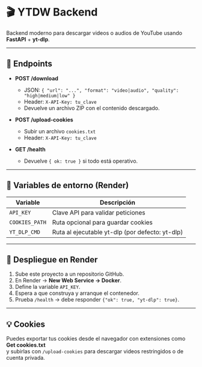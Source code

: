 # 🎬 YTDW Backend

Backend moderno para descargar videos o audios de YouTube usando **FastAPI** + **yt-dlp**.

---

## 🚀 Endpoints
- **POST /download**
  - JSON: `{ "url": "...", "format": "video|audio", "quality": "high|medium|low" }`
  - Header: `X-API-Key: tu_clave`
  - Devuelve un archivo ZIP con el contenido descargado.

- **POST /upload-cookies**
  - Subir un archivo `cookies.txt`
  - Header: `X-API-Key: tu_clave`

- **GET /health**
  - Devuelve `{ ok: true }` si todo está operativo.

---

## 🧩 Variables de entorno (Render)
| Variable | Descripción |
|-----------|--------------|
| `API_KEY` | Clave API para validar peticiones |
| `COOKIES_PATH` | Ruta opcional para guardar cookies |
| `YT_DLP_CMD` | Ruta al ejecutable yt-dlp (por defecto: yt-dlp) |

---

## 🐳 Despliegue en Render
1. Sube este proyecto a un repositorio GitHub.
2. En Render → **New Web Service → Docker**.
3. Define la variable `API_KEY`.
4. Espera a que construya y arranque el contenedor.
5. Prueba `/health` → debe responder `{"ok": true, "yt-dlp": true}`.

---

## 💡 Cookies
Puedes exportar tus cookies desde el navegador con extensiones como **Get cookies.txt**  
y subirlas con `/upload-cookies` para descargar videos restringidos o de cuenta privada.
